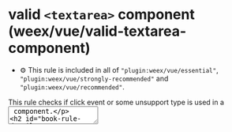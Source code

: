# valid `<textarea>` component (weex/vue/valid-textarea-component)

- :gear: This rule is included in all of `"plugin:weex/vue/essential"`, `"plugin:weex/vue/strongly-recommended"` and `"plugin:weex/vue/recommended"`.

This rule checks if click event or some unsupport type is used in a <textarea> component.

## :book: Rule Details

This rule reports `textarea` components in the following cases:

- The component using click event. E.g `<textarea @click="click"/>`.
- The component using unsupport type. E.g `<textarea type="non-email"/>`.

## Ref

- [English Document -- <textarea> component](http://weex.apache.org/references/components/textarea.html)
- [中文文档 -- <textarea> 组件](http://weex.apache.org/cn/references/components/textarea.html)